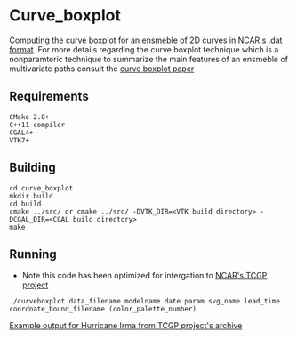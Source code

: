 # Curve_boxplot

Computing the curve boxplot for an ensmeble of 2D curves in [NCAR's .dat format](http://hurricanes.ral.ucar.edu/repository/). For more details regarding the curve boxplot technique which is a nonparamteric technique to summarize the main features of an ensmeble of multivariate paths consult the [curve boxplot paper](http://www.cs.miami.edu/home/mirzargar/papers/curve_boxplot.pdf)

## Requirements
```
CMake 2.8+
C++11 compiler
CGAL4+
VTK7+
```
## Building
```
cd curve_boxplot
mkdir build
cd build
cmake ../src/ or cmake ../src/ -DVTK_DIR=<VTK build directory> - DCGAL_DIR=<CGAL build directory>
make
```

## Running
* Note this code has been optimized for intergation to [NCAR's TCGP project](http://hurricanes.ral.ucar.edu/)

```
./curveboxplot data_filename modelname date param svg_name lead_time coordnate_bound_filename (color_palette_number)
```

[Example output for Hurricane Irma from TCGP project's archive](http://hurricanes.ral.ucar.edu/realtime/plots/northatlantic/2017/al112017/eps_track_gefs_boxplot_late/aal11_2017090318_eps_track_gefs_boxplot_late.png)
